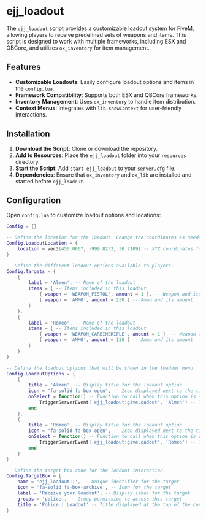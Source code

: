 # ejj_loadout

The `ejj_loadout` script provides a customizable loadout system for FiveM, allowing players to receive predefined sets of weapons and items. This script is designed to work with multiple frameworks, including ESX and QBCore, and utilizes `ox_inventory` for item management.

## Features

- **Customizable Loadouts**: Easily configure loadout options and items in the `config.lua`.
- **Framework Compatibility**: Supports both ESX and QBCore frameworks.
- **Inventory Management**: Uses `ox_inventory` to handle item distribution.
- **Context Menus**: Integrates with `lib.showContext` for user-friendly interactions.

## Installation

1. **Download the Script**: Clone or download the repository.
2. **Add to Resources**: Place the `ejj_loadout` folder into your `resources` directory.
3. **Start the Script**: Add `start ejj_loadout` to your `server.cfg` file.
4. **Dependencies**: Ensure that `ox_inventory` and `ox_lib` are installed and started before `ejj_loadout`.

## Configuration

Open `config.lua` to customize loadout options and locations:

```lua
Config = {}

-- Define the location for the loadout. Change the coordinates as needed.
Config.LoadoutLocation = {
    location = vec3(455.0667, -999.8232, 30.7109) -- XYZ coordinates for the loadout area
}

-- Define the different loadout options available to players.
Config.Targets = {
    {
        label = 'Almen', -- Name of the loadout
        items = { -- Items included in this loadout
            { weapon = 'WEAPON_PISTOL', amount = 1 }, -- Weapon and its amount
            { weapon = 'AMMO', amount = 250 } -- Ammo and its amount
        }
    },
    {
        label = 'Romeo', -- Name of the loadout
        items = { -- Items included in this loadout
            { weapon = 'WEAPON_CARBINERIFLE', amount = 1 }, -- Weapon and its amount
            { weapon = 'AMMO', amount = 150 } -- Ammo and its amount
        }
    }
}

-- Define the loadout options that will be shown in the loadout menu.
Config.LoadoutOptions = {
    {
        title = 'Almen', -- Display title for the loadout option
        icon = "fa-solid fa-box-open", -- Icon displayed next to the title
        onSelect = function() -- Function to call when this option is selected
            TriggerServerEvent('ejj_loadout:giveLoadout', 'Almen') -- Triggers the server event to give this loadout
        end
    },
    {
        title = 'Romeo', -- Display title for the loadout option
        icon = "fa-solid fa-box-open", -- Icon displayed next to the title
        onSelect = function() -- Function to call when this option is selected
            TriggerServerEvent('ejj_loadout:giveLoadout', 'Romeo') -- Triggers the server event to give this loadout
        end
    }
}

-- Define the target box zone for the loadout interaction.
Config.TargetBox = {
    name = 'ejj_loadout:1', -- Unique identifier for the target
    icon = 'fa-solid fa-box-archive', -- Icon for the target
    label = 'Receive your loadout', -- Display label for the target
    groups = 'police', -- Group permission to access this target
    title = 'Police | Loadout' -- Title displayed at the top of the context menu
}